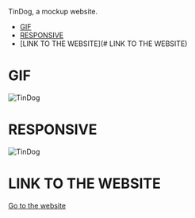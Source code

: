 TinDog, a mockup website.

* [GIF](#GIF)
* [RESPONSIVE](#RESPONSIVE)
* [LINK TO THE WEBSITE](# LINK TO THE WEBSITE)

# GIF
<img alt="TinDog" src="./images/TinDog.gif" />





# RESPONSIVE
<img alt="TinDog" src="./images/TinDogMobile.gif" />





# LINK TO THE WEBSITE
<a href="https://lighthearted-basbousa-9a367f.netlify.app/" target="_blank">Go to the website</a>
